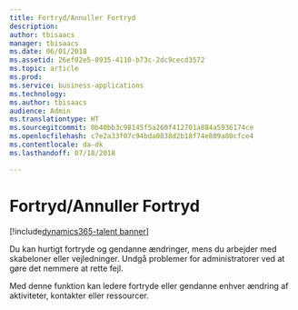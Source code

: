 ```yaml
---
title: Fortryd/Annuller Fortryd
description: 
author: tbisaacs
manager: tbisaacs
ms.date: 06/01/2018
ms.assetid: 26ef02e5-0935-4110-b73c-2dc9cecd3572
ms.topic: article
ms.prod: 
ms.service: business-applications
ms.technology: 
ms.author: tbisaacs
audience: Admin
ms.translationtype: HT
ms.sourcegitcommit: 0b40bb3c98145f5a260f412701a884a5936174ce
ms.openlocfilehash: c7e2a33f07c94bda0838d2b18f74e809a80cfce4
ms.contentlocale: da-dk
ms.lasthandoff: 07/18/2018

---
```

#  <a name="undo-redo"></a>Fortryd/Annuller Fortryd

[!include[dynamics365-talent banner](../../includes/dynamics365-talent.md)]






Du kan hurtigt fortryde og gendanne ændringer, mens du arbejder med skabeloner eller vejledninger. Undgå problemer for administratorer ved at gøre det nemmere at rette fejl.

Med denne funktion kan ledere fortryde eller gendanne enhver ændring af aktiviteter, kontakter eller ressourcer.

<!--
# Who uses this feature  
Managers
# License required
Talent license 
# Development status
In development
# Target timeframe
* Public Preview: June
* GA: July
-->

